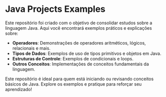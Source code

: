 # Java Projects Examples

Este repositório foi criado com o objetivo de consolidar estudos sobre a linguagem Java. Aqui você encontrará exemplos práticos e explicações sobre:

- **Operadores**: Demonstrações de operadores aritméticos, lógicos, relacionais e mais.
- **Tipos de Dados**: Exemplos de uso de tipos primitivos e objetos em Java.
- **Estruturas de Controle**: Exemplos de condicionais e loops.
- **Outros Conceitos**: Implementações de conceitos fundamentais da linguagem.

Este repositório é ideal para quem está iniciando ou revisando conceitos básicos de Java. Explore os exemplos e pratique para reforçar seu aprendizado!